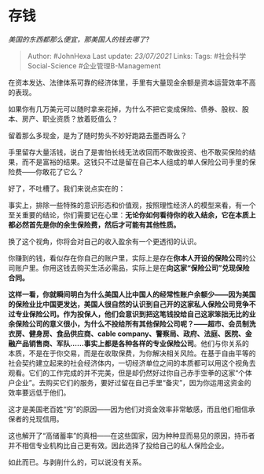 # 存钱
*美国的东西都那么便宜，那美国人的钱去哪了?*

> Author: #JohnHexa
Last update: *23/07/2021* 
Links:
Tags: #社会科学Social-Science #企业管理B-Management

 
在资本发达、法律体系可靠的经济体里，手里有大量现金余额是资本运营效率不高的表现。

如果你有几万美元可以随时拿来花掉，为什么不把它变成保险、债券、股权、股本、房产、职业资质？放着贬值么？

留着那么多现金，是为了随时势头不妙好跑路去墨西哥么？

手里留存大量活钱，说白了是害怕长线无法收回而不敢做投资、也不敢买保险的结果，而不是富裕的结果。这钱只不过是留在自己本人组成的单人保险公司手里的保险费——你敢花了它么？

好了，不吐槽了。我们来说点实在的：

事实上，排除一些特殊的意识形态和价值观，按照理性经济人的模型来看，有一个至关重要的结论，你们需要记在心里：**无论你如何看待你的收入结余，它在本质上都必然首先是你的余生保险费，然后才可能有其他性质。**

换了这个视角，你将会对自己的收入盈余有一个更透彻的认识。

你赚到的钱，看似存在你自己的账户里，实际上是存在**你本人开设的保险公司**的公司账户里。你用这钱去购买生活必需品，实际上是在**向这家“保险公司”兑现保险合同。**

**这样一看，你就瞬间明白为什么美国人比中国人的经常性账户余额少——因为美国的保险业比中国更发达，美国人很自然的认识到自己开的这家私人保险公司竞争不过专业保险公司。**作为投保人，他们会意识到把这笔钱投给自己这家笨拙无比的业余保险公司的意义很小，为什么不投给所有其他保险公司呢？——超市、会员制洗衣房、健身房、食品供应商、cable company、警察局、政府、法庭、医院、金融产品销售商、军队……事实上**都是各种各样的专业保险公司**。他们与你关系的本质，不是在于你交易，而是在收取保费，为你解决相关风险。在基于自由平等的社会契约建立起来的社会经济体内，一切经济单位之间的本质都可以用这个视角去观看。它们的工作完成的并不完美，但是却仍然好过你自己赤手空拳的这家“个体户企业”。去购买它们的服务，要好过留在自己手里“备灾”，因为你运用这资金的效率要远低于他们。

这才是美国老百姓“穷”的原因——因为他们对资金效率非常敏感，而且他们相信承保者的兑现信用。

这也解开了“高储蓄率”的真相——在这些国家，因为种种显而易见的原因，持币者并不相信专业机构比自己更有效。因此选择了投给自己的私人保险企业。

如此而已。与剥削什么的，可以说没有关系。



